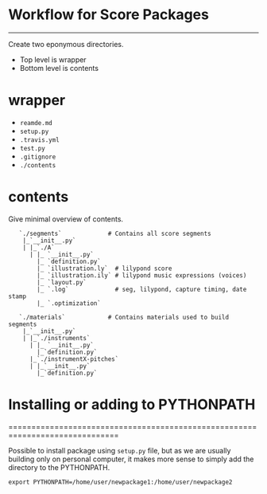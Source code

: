 # Workflow for Score Packages
-------------------------------------------------------------------------------

Create two eponymous directories. 
 + Top level is wrapper 
 + Bottom level is contents


# wrapper
 + `reamde.md`
 + `setup.py`
 + `.travis.yml`
 + `test.py`
 + `.gitignore`
 + `./contents`

# contents

Give minimal overview of contents. 
```
   `./segments`             # Contains all score segments 
    |_`__init__.py`
    | |_`./A`
      | |_ `__init__.py`
        |_ `definition.py`
        |_ `illustration.ly`  # lilypond score
        |_ `illustration.ily` # lilypond music expressions (voices)
        |_ `layout.py`
        |_ `.log`             # seg, lilypond, capture timing, date stamp
        |_ `.optimization`

   `./materials`            # Contains materials used to build segments
    |_`__init__.py`
    | |_`./instruments`
      | |_ `__init__.py`
        |_`definition.py`
      |_`./instrumentX-pitches`
      | |_`__init__.py`
        |_`definition.py`
```

# Installing or adding to PYTHONPATH
==============================================================================

Possible to install package using `setup.py` file, but as we are usually
building only on personal computer, it makes more sense to simply add the
directory to the PYTHONPATH. 

```
export PYTHONPATH=/home/user/newpackage1:/home/user/newpackage2
```

